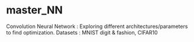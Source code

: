 # master_NN

Convolution Neural Network :
Exploring different architectures/parameters to find optimization.
Datasets : MNIST digit & fashion, CIFAR10
